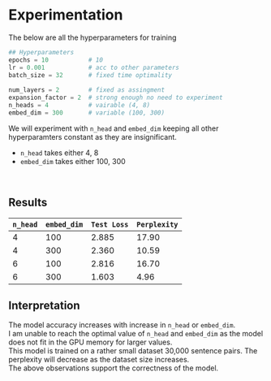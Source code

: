 # Experimentation

The below are all the hyperparameters for training

```py
## Hyperparameters    
epochs = 10           # 10
lr = 0.001            # acc to other parameters
batch_size = 32       # fixed time optimality
    
num_layers = 2        # fixed as assingment
expansion_factor = 2  # strong enough no need to experiment
n_heads = 4           # vairable (4, 8)
embed_dim = 300       # variable (100, 300)
```

We will experiment with ```n_head``` and ```embed_dim``` keeping all other hyperparamters constant as they are insignificant.    
- ```n_head``` takes either 4, 8   
- ```embed_dim``` takes either 100, 300  

<br>

## Results

| ```n_head``` | ```embed_dim``` |  ```Test Loss``` | ```Perplexity``` |
|--------------|-----------------|------------------|------------------|
|       4      |       100       |       2.885      |      17.90       |
|       4      |       300       |       2.360      |      10.59       |
|       6      |       100       |       2.816      |      16.70       |
|       6      |       300       |       1.603      |       4.96       |


## Interpretation
The model accuracy increases with increase in ```n_head``` or ```embed_dim```.    
I am unable to reach the optimal value of ```n_head``` and ```embed_dim``` as the model does not fit in the GPU memory for larger values.  
This model is trained on a rather small dataset 30,000 sentence pairs. The perplexity will decrease as the dataset size increases.    
The above observations support the correctness of the model.